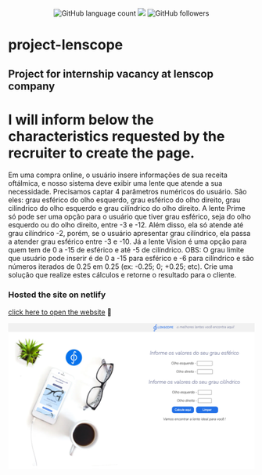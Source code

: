 <div align="center">
<img alt="GitHub language count" src="https://img.shields.io/github/languages/count/rafa1807/project-lenscope">
<img src="https://img.shields.io/badge/%F0%9F%99%8F-Thanks-blueviolet">
<img alt="GitHub followers" src="https://img.shields.io/github/followers/Rafa1807?style=social">
</div>

# project-lenscope
## Project for internship vacancy at lenscop company


# I will inform below the characteristics requested by the recruiter to create the page.

Em uma compra online, o usuário insere informações de sua receita oftálmica, e nosso sistema deve exibir uma lente que atende a sua necessidade.
Precisamos captar 4 parâmetros numéricos do usuário. São eles: grau esférico do olho esquerdo, grau esférico do olho direito, grau cilíndrico do olho 
esquerdo e grau cilíndrico do olho direito. A lente Prime só pode ser uma opção para o usuário que tiver grau esférico, seja do olho esquerdo ou do olho
direito, entre -3 e -12. Além disso, ela só atende até grau cilíndrico -2, porém, se o usuário apresentar grau cilíndrico, ela passa a atender grau esférico
entre -3 e -10. Já a lente Vision é uma opção para quem tem de 0 a -15 de esférico e até -5 de cilíndrico. OBS: O grau limite que usuário pode inserir é de 0
a -15 para esférico e -6 para cilíndrico e são números iterados de 0.25 em 0.25 (ex: -0.25; 0; +0.25; etc). Crie uma solução que realize estes cálculos e
retorne o resultado para o cliente.



    
### __Hosted the site on netlify__

[click here to open the website](http://127.0.0.1:5500/index.html?) :rocket:


<img src="./public/src/lenscope-finish.png">


